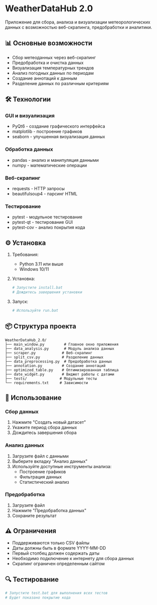 # WeatherDataHub 2.0

Приложение для сбора, анализа и визуализации метеорологических данных с возможностью веб-скрапинга, предобработки и аналитики.

## 📊 Основные возможности

- Сбор метеоданных через веб-скрапинг
- Предобработка и очистка данных
- Визуализация температурных трендов
- Анализ погодных данных по периодам
- Создание аннотаций к данным
- Разделение данных по различным критериям

## 🛠 Технологии

### GUI и визуализация
- PyQt6 - создание графического интерфейса
- matplotlib - построение графиков
- seaborn - улучшенная визуализация данных

### Обработка данных
- pandas - анализ и манипуляция данными
- numpy - математические операции

### Веб-скрапинг
- requests - HTTP запросы
- beautifulsoup4 - парсинг HTML

### Тестирование
- pytest - модульное тестирование
- pytest-qt - тестирование GUI
- pytest-cov - анализ покрытия кода

## ⚙️ Установка

1. Требования:
   - Python 3.11 или выше
   - Windows 10/11

2. Установка:
   ```bash
   # Запустите install.bat
   # Дождитесь завершения установки
   ```

3. Запуск:
   ```bash
   # Используйте run.bat
   ```

## 📦 Структура проекта

```
WeatherDataHub_2.0/
├── main_window.py         # Главное окно приложения
├── data_analysis.py       # Модуль анализа данных
├── scraper.py            # Веб-скрапинг
├── split_csv.py          # Разделение данных
├── data_preprocessing.py  # Предобработка данных
├── annotation.py         # Создание аннотаций
├── optimized_table.py    # Оптимизированная таблица
├── date_widget.py        # Виджет работы с датами
├── tests/               # Модульные тесты
└── requirements.txt     # Зависимости
```

## 📝 Использование

### Сбор данных
1. Нажмите "Создать новый датасет"
2. Укажите период сбора данных
3. Дождитесь завершения сбора

### Анализ данных
1. Загрузите файл с данными
2. Выберите вкладку "Анализ данных"
3. Используйте доступные инструменты анализа:
   - Построение графиков
   - Фильтрация данных
   - Статистический анализ

### Предобработка
1. Загрузите файл
2. Нажмите "Предобработка данных"
3. Сохраните результат

## ⚠️ Ограничения

- Поддерживаются только CSV файлы
- Даты должны быть в формате YYYY-MM-DD
- Первый столбец должен содержать даты
- Необходимо подключение к интернету для сбора данных
- Скрапинг ограничен определенным сайтом

## 🔍 Тестирование

```bash
# Запустите test.bat для выполнения всех тестов
# Будет показано покрытие кода
```

